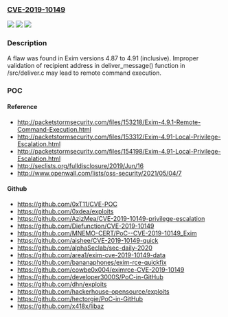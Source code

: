 ### [CVE-2019-10149](https://cve.mitre.org/cgi-bin/cvename.cgi?name=CVE-2019-10149)
![](https://img.shields.io/static/v1?label=Product&message=exim&color=blue)
![](https://img.shields.io/static/v1?label=Version&message=n%2Fa&color=blue)
![](https://img.shields.io/static/v1?label=Vulnerability&message=CWE-20&color=brighgreen)

### Description

A flaw was found in Exim versions 4.87 to 4.91 (inclusive). Improper validation of recipient address in deliver_message() function in /src/deliver.c may lead to remote command execution.

### POC

#### Reference
- http://packetstormsecurity.com/files/153218/Exim-4.9.1-Remote-Command-Execution.html
- http://packetstormsecurity.com/files/153312/Exim-4.91-Local-Privilege-Escalation.html
- http://packetstormsecurity.com/files/154198/Exim-4.91-Local-Privilege-Escalation.html
- http://seclists.org/fulldisclosure/2019/Jun/16
- http://www.openwall.com/lists/oss-security/2021/05/04/7

#### Github
- https://github.com/0xT11/CVE-POC
- https://github.com/0xdea/exploits
- https://github.com/AzizMea/CVE-2019-10149-privilege-escalation
- https://github.com/Diefunction/CVE-2019-10149
- https://github.com/MNEMO-CERT/PoC--CVE-2019-10149_Exim
- https://github.com/aishee/CVE-2019-10149-quick
- https://github.com/alphaSeclab/sec-daily-2020
- https://github.com/area1/exim-cve-2019-10149-data
- https://github.com/bananaphones/exim-rce-quickfix
- https://github.com/cowbe0x004/eximrce-CVE-2019-10149
- https://github.com/developer3000S/PoC-in-GitHub
- https://github.com/dhn/exploits
- https://github.com/hackerhouse-opensource/exploits
- https://github.com/hectorgie/PoC-in-GitHub
- https://github.com/x418x/libaz

